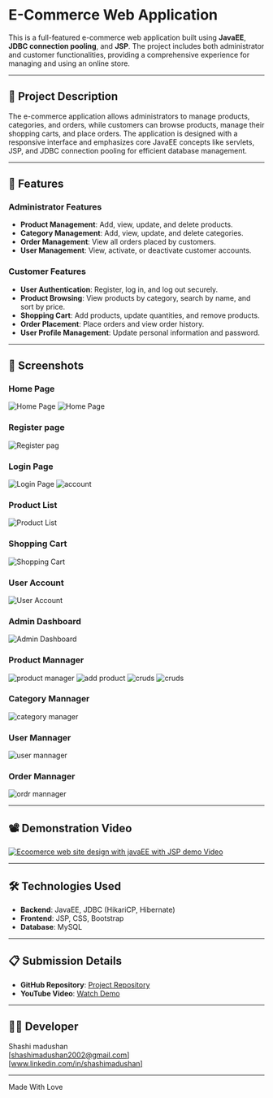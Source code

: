 # E-Commerce Web Application

This is a full-featured e-commerce web application built using **JavaEE**, **JDBC connection pooling**, and **JSP**. The project includes both administrator and customer functionalities, providing a comprehensive experience for managing and using an online store.

---

## 📝 **Project Description**

The e-commerce application allows administrators to manage products, categories, and orders, while customers can browse products, manage their shopping carts, and place orders. The application is designed with a responsive interface and emphasizes core JavaEE concepts like servlets, JSP, and JDBC connection pooling for efficient database management.

---

## 🚀 **Features**

### **Administrator Features**
- **Product Management**: Add, view, update, and delete products.
- **Category Management**: Add, view, update, and delete categories.
- **Order Management**: View all orders placed by customers.
- **User Management**: View, activate, or deactivate customer accounts.

### **Customer Features**
- **User Authentication**: Register, log in, and log out securely.
- **Product Browsing**: View products by category, search by name, and sort by price.
- **Shopping Cart**: Add products, update quantities, and remove products.
- **Order Placement**: Place orders and view order history.
- **User Profile Management**: Update personal information and password.

---


## 📸 **Screenshots**

### Home Page
![Home Page](src/main/resources/readme%20imags/index2.png)
![Home Page](src/main/resources/readme%20imags/index.png)

### Register page
![Register pag](src/main/resources/readme%20imags/signuppage2.png)

### Login Page
![Login Page](src/main/resources/readme%20imags/loginpage1.png)
![account](src/main/resources/readme%20imags/userdata.png)

### Product List
![Product List](src/main/resources/readme%20imags/All%20products%203.png)

### Shopping Cart
![Shopping Cart](src/main/resources/readme%20imags/cartnew.png)

### User Account 
![User Account](src/main/resources/readme%20imags/MyAccount.png)

### Admin Dashboard
![Admin Dashboard](src/main/resources/readme%20imags/Admn%20dash.png)
    
### Product Mannager
![product manager](src/main/resources/readme%20imags/product%20management.png)
![add product](src/main/resources/readme%20imags/Add%20product.png)
![cruds](src/main/resources/readme%20imags/updat%20product.png)
![cruds](src/main/resources/readme%20imags/dlet%20pro.png)

### Category Mannager
![category manager](src/main/resources/readme%20imags/Category%20managmnt.png)

### User Mannager
![user mannager](src/main/resources/readme%20imags/User%20Managment.png)

### Order Mannager
![ordr mannager](src/main/resources/readme%20imags/order%20manage.png)


---

## 📽️ **Demonstration Video**

[![Ecoomerce web site design with javaEE with JSP demo Video](https://img.youtube.com/vi/3A4_GuPhCy8/hqdefault.jpg)](https://www.youtube.com/watch?v=3A4_GuPhCy8)


---


## 🛠️ **Technologies Used**
- **Backend**: JavaEE, JDBC (HikariCP, Hibernate)
- **Frontend**: JSP, CSS, Bootstrap
- **Database**: MySQL

---

## 📋 **Submission Details**
- **GitHub Repository**: [Project Repository](link-to-repository)
- **YouTube Video**: [Watch Demo](link-to-video)

---



## 🧑‍💻 **Developer**
Shashi madushan  
[shashimadushan2002@gmail.com]  
[www.linkedin.com/in/shashimadushan]

---
Made With Love
